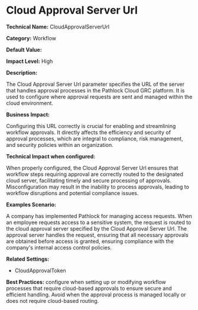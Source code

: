 # Cloud Approval Server Url

**Technical Name:** CloudApprovalServerUrl

**Category:** Workflow

**Default Value:**

**Impact Level:** High

**Description:**

The Cloud Approval Server Url parameter specifies the URL of the server that handles approval processes in the Pathlock Cloud GRC platform. It is used to configure where approval requests are sent and managed within the cloud environment.

**Business Impact:**

Configuring this URL correctly is crucial for enabling and streamlining workflow approvals. It directly affects the efficiency and security of approval processes, which are integral to compliance, risk management, and security policies within an organization.

**Technical Impact when configured:**

When properly configured, the Cloud Approval Server Url ensures that workflow steps requiring approval are correctly routed to the designated cloud server, facilitating timely and secure processing of approvals. Misconfiguration may result in the inability to process approvals, leading to workflow disruptions and potential compliance issues.

**Examples Scenario:**

A company has implemented Pathlock for managing access requests. When an employee requests access to a sensitive system, the request is routed to the cloud approval server specified by the Cloud Approval Server Url. The approval server handles the request, ensuring that all necessary approvals are obtained before access is granted, ensuring compliance with the company's internal access control policies.

**Related Settings:**

- CloudApprovalToken

**Best Practices:** configure when setting up or modifying workflow processes that require cloud-based approvals to ensure secure and efficient handling. Avoid when the approval process is managed locally or does not require cloud-based routing.